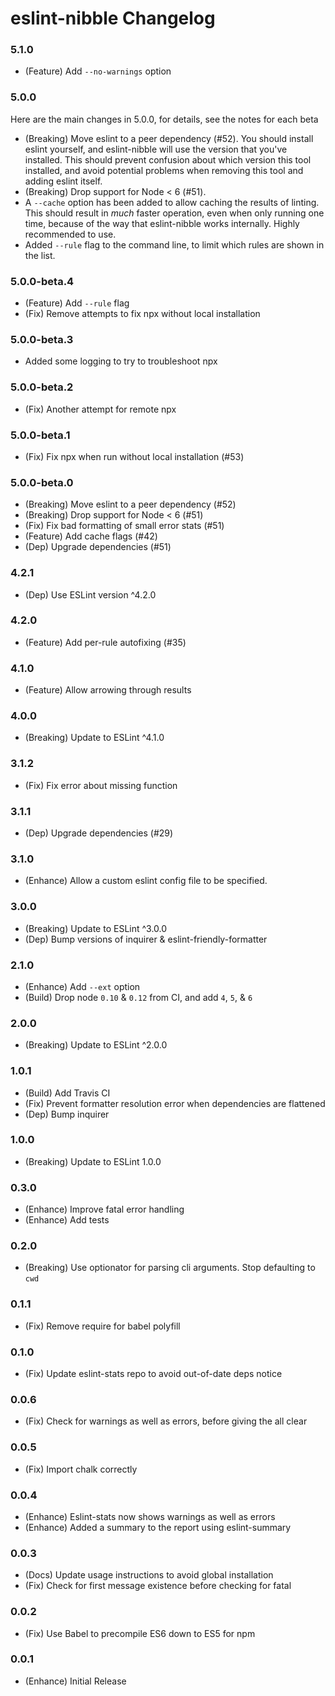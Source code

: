 # eslint-nibble Changelog

### 5.1.0
- (Feature) Add `--no-warnings` option

### 5.0.0
Here are the main changes in 5.0.0, for details, see the notes for each beta

- (Breaking) Move eslint to a peer dependency (#52).  You should install eslint
yourself, and eslint-nibble will use the version that you've installed.  This should
prevent confusion about which version this tool installed, and avoid potential problems
when removing this tool and adding eslint itself.
- (Breaking) Drop support for Node < 6 (#51).
- A `--cache` option has been added to allow caching the results of linting.
This should result in _much_ faster operation, even when only running one time,
because of the way that eslint-nibble works internally.  Highly recommended to use.
- Added `--rule` flag to the command line, to limit which rules are shown in the list.

### 5.0.0-beta.4
- (Feature) Add `--rule` flag
- (Fix) Remove attempts to fix npx without local installation

### 5.0.0-beta.3
- Added some logging to try to troubleshoot npx

### 5.0.0-beta.2
- (Fix) Another attempt for remote npx

### 5.0.0-beta.1
- (Fix) Fix npx when run without local installation (#53)

### 5.0.0-beta.0
- (Breaking) Move eslint to a peer dependency (#52)
- (Breaking) Drop support for Node < 6 (#51)
- (Fix) Fix bad formatting of small error stats (#51)
- (Feature) Add cache flags (#42)
- (Dep) Upgrade dependencies (#51)

### 4.2.1
- (Dep) Use ESLint version ^4.2.0

### 4.2.0
- (Feature) Add per-rule autofixing (#35)

### 4.1.0
- (Feature) Allow arrowing through results

### 4.0.0
- (Breaking) Update to ESLint ^4.1.0

### 3.1.2
- (Fix) Fix error about missing function

### 3.1.1
- (Dep) Upgrade dependencies (#29)

### 3.1.0
- (Enhance) Allow a custom eslint config file to be specified.

### 3.0.0
- (Breaking) Update to ESLint ^3.0.0
- (Dep) Bump versions of inquirer & eslint-friendly-formatter

### 2.1.0
- (Enhance)  Add `--ext` option
- (Build) Drop node `0.10` & `0.12` from CI, and add `4`, `5`, & `6`

### 2.0.0
- (Breaking) Update to ESLint ^2.0.0

### 1.0.1
- (Build) Add Travis CI
- (Fix) Prevent formatter resolution error when dependencies are flattened
- (Dep) Bump inquirer

### 1.0.0
- (Breaking) Update to ESLint 1.0.0

### 0.3.0
- (Enhance) Improve fatal error handling
- (Enhance) Add tests

### 0.2.0
- (Breaking) Use optionator for parsing cli arguments.  Stop defaulting to `cwd`

### 0.1.1
- (Fix) Remove require for babel polyfill

### 0.1.0
- (Fix) Update eslint-stats repo to avoid out-of-date deps notice

### 0.0.6
- (Fix) Check for warnings as well as errors, before giving the all clear

### 0.0.5
- (Fix) Import chalk correctly

### 0.0.4
- (Enhance) Eslint-stats now shows warnings as well as errors
- (Enhance) Added a summary to the report using eslint-summary


### 0.0.3
- (Docs) Update usage instructions to avoid global installation
- (Fix)  Check for first message existence before checking for fatal


### 0.0.2
- (Fix) Use Babel to precompile ES6 down to ES5 for npm


### 0.0.1
- (Enhance) Initial Release
